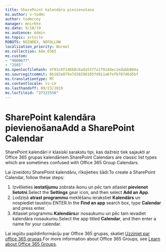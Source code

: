 ```yaml
---
title: SharePoint kalendāra pievienošana
ms.author: v-todmc
author: todmccoy
manager: mnirkhe
ms.date: 9/18/19
ms.audience: Admin
ms.topic: article
ROBOTS: NOINDEX, NOFOLLOW
localization_priority: Normal
ms.collection: Adm_O365
ms.custom:
- "9000677"
- "2585"
ms.openlocfilehash: 4f01c0f1d6b8c6ada537fa1f91ddec1edabb804a
ms.sourcegitcommit: 6b102e079a7d30298105fd811a67efb707d6d5bf
ms.translationtype: MT
ms.contentlocale: lv-LV
ms.lasthandoff: 09/23/2019
ms.locfileid: "37122550"
---
```

# <a name="add-a-sharepoint-calendar"></a><span data-ttu-id="40398-102">SharePoint kalendāra pievienošana</span><span class="sxs-lookup"><span data-stu-id="40398-102">Add a SharePoint Calendar</span></span>

<span data-ttu-id="40398-103">SharePoint kalendāri ir klasiski sarakstu tipi, kas dažreiz tiek sajaukti ar Office 365 grupas kalendāriem.</span><span class="sxs-lookup"><span data-stu-id="40398-103">SharePoint Calendars are classic list types which are sometimes confused with Office 365 Group Calendars.</span></span>
 
<span data-ttu-id="40398-104">Lai izveidotu SharePoint kalendāru, rīkojieties šādi:</span><span class="sxs-lookup"><span data-stu-id="40398-104">To create a SharePoint Calendar, follow these steps:</span></span>
 
1.  <span data-ttu-id="40398-105">Izvēlieties **iestatījumu** zobrata ikonu un pēc tam atlasiet **pievienot lietotni**.</span><span class="sxs-lookup"><span data-stu-id="40398-105">Select the **Settings** gear icon, and then select **Add an App**.</span></span>
2.  <span data-ttu-id="40398-106">Lodziņā **atrast programmu** meklēšanu ierakstiet **Kalendārs** un nospiediet taustiņu ENTER.</span><span class="sxs-lookup"><span data-stu-id="40398-106">In the **Find an app** search box, type **Calendar** and press enter.</span></span>
3.  <span data-ttu-id="40398-107">Atlasiet programmu **Kalendārs**ar nosaukumu un pēc tam ievadiet kalendāra nosaukumu.</span><span class="sxs-lookup"><span data-stu-id="40398-107">Select the app titled **Calendar**, and then enter a name for your calendar.</span></span>

<span data-ttu-id="40398-108">Lai iegūtu papildinformāciju par Office 365 grupas, skatiet [Uzziniet par office 365 grupas](https://support.office.com/article/Learn-about-Office-365-groups-b565caa1-5c40-40ef-9915-60fdb2d97fa2).</span><span class="sxs-lookup"><span data-stu-id="40398-108">For more information about Office 365 Groups, see [Learn about Office 365 Groups](https://support.office.com/article/Learn-about-Office-365-groups-b565caa1-5c40-40ef-9915-60fdb2d97fa2).</span></span>

